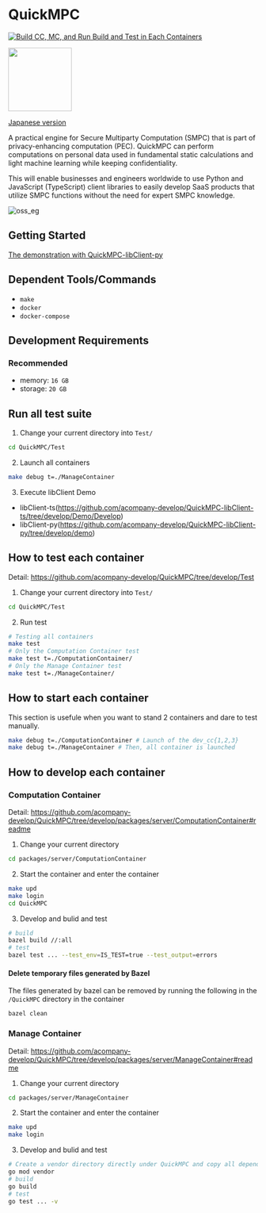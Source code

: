 # QuickMPC
[![Build CC, MC, and Run Build and Test in Each Containers](https://github.com/acompany-develop/QuickMPC/actions/workflows/develop.yml/badge.svg)](https://github.com/acompany-develop/QuickMPC/actions/workflows/develop.yml)

<img src="https://user-images.githubusercontent.com/1694907/182115030-90fda7cf-068a-48bb-ba50-ee12be6af0b4.png" width=128>

[Japanese version](./README-ja.md)

A practical engine for Secure Multiparty Computation (SMPC) that is part of privacy-enhancing computation (PEC). QuickMPC can perform computations on personal data used in fundamental static calculations and light machine learning while keeping confidentiality.

This will enable businesses and engineers worldwide to use Python and JavaScript (TypeScript) client libraries to easily develop SaaS products that utilize SMPC functions without the need for expert SMPC knowledge.

![oss_eg](https://user-images.githubusercontent.com/1694907/182254973-ee3092a6-ee28-49bb-aaf6-637225271a0b.png)

## Getting Started
[The demonstration with QuickMPC-libClient-py](https://github.com/acompany-develop/QuickMPC-libClient-py/tree/develop/demo/README.md)

## Dependent Tools/Commands
- `make`
- `docker`
- `docker-compose`

## Development Requirements
### Recommended

- memory: `16 GB`
- storage: `20 GB`

## Run all test suite
1. Change your current directory into `Test/`
```sh
cd QuickMPC/Test
```
2. Launch all containers
```sh
make debug t=./ManageContainer
```
3. Execute libClient Demo
- libClient-ts(https://github.com/acompany-develop/QuickMPC-libClient-ts/tree/develop/Demo/Develop)
- libClient-py(https://github.com/acompany-develop/QuickMPC-libClient-py/tree/develop/demo)

## How to test each container
Detail: https://github.com/acompany-develop/QuickMPC/tree/develop/Test
1. Change your current directory into `Test/`
```sh
cd QuickMPC/Test
```
2. Run test
```sh
# Testing all containers
make test
# Only the Computation Container test
make test t=./ComputationContainer/
# Only the Manage Container test
make test t=./ManageContainer/
```

## How to start each container
This section is usefule when you want to stand 2 containers and dare to test manually.
```sh
make debug t=./ComputationContainer # Launch of the dev_cc{1,2,3}
make debug t=./ManageContainer # Then, all container is launched
```

## How to develop each container
### Computation Container
Detail: https://github.com/acompany-develop/QuickMPC/tree/develop/packages/server/ComputationContainer#readme
1. Change your current directory
```sh
cd packages/server/ComputationContainer
```
2. Start the container and enter the container
```sh
make upd
make login
cd QuickMPC
```

3. Develop and bulid and test
```sh
# build
bazel build //:all
# test
bazel test ... --test_env=IS_TEST=true --test_output=errors
```

#### Delete temporary files generated by Bazel
The files generated by bazel can be removed by running the following in the `/QuickMPC` directory in the container

```
bazel clean
```

### Manage Container

Detail: https://github.com/acompany-develop/QuickMPC/tree/develop/packages/server/ManageContainer#readme
1. Change your current directory
```sh
cd packages/server/ManageContainer
```
2. Start the container and enter the container
```sh
make upd
make login
```
3. Develop and bulid and test
```sh
# Create a vendor directory directly under QuickMPC and copy all dependent packages
go mod vendor
# build
go build
# test
go test ... -v
```

